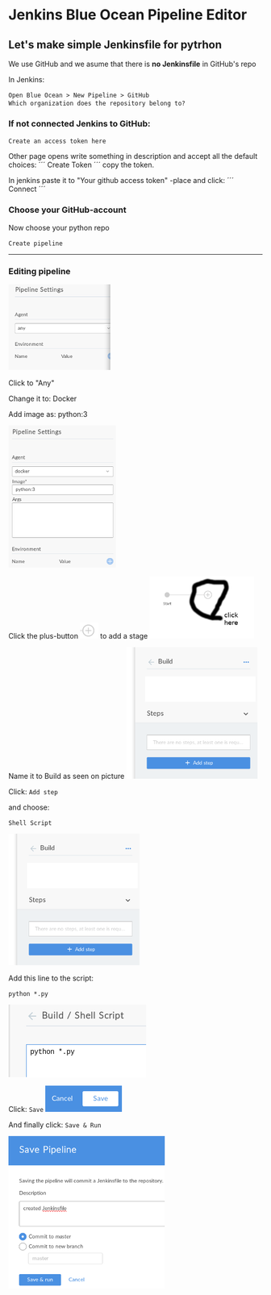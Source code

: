 # Jenkins Blue Ocean Pipeline Editor #

## Let's make simple Jenkinsfile for pytrhon ##
We use GitHub and we asume that there is
**no Jenkinsfile** in GitHub's repo

In Jenkins:
```
Open Blue Ocean > New Pipeline > GitHub
Which organization does the repository belong to?
```

### If not connected Jenkins to GitHub: ###
  ```
  Create an access token here
  ```
  Other page opens write something in description
  and accept all the default choices:
  ´´´
  Create Token
  ´´´
  copy the token.

  In jenkins paste it to "Your github access token" -place and click:
  ´´´
  Connect
  ´´´


### Choose your GitHub-account ###

Now choose your python repo
```
Create pipeline
```

----------------------------------------
### Editing pipeline ###

![default](https://github.com/lnxbusdrvr/docs/blob/master/jknsBOceanPipelineEditor01.png)

Click to "Any"

Change it to: Docker

Add image as: python:3

![Docker with python:3](https://github.com/lnxbusdrvr/docs/blob/master/jknsBOceanPipelineEditor02.png)

Click the plus-button ![plus-button](https://github.com/lnxbusdrvr/docs/blob/master/jknsBOceanPipelineEditor03.png) to add a stage ![larger-plus-button](https://github.com/lnxbusdrvr/docs/blob/master/jknsBOceanPipelineEditor04.png)

Name it to Build as seen on picture
![build](https://github.com/lnxbusdrvr/docs/blob/master/jknsBOceanPipelineEditor05.png)

Click: ```Add step```

and choose:
```
Shell Script
```
![Shell Script](https://github.com/lnxbusdrvr/docs/blob/master/jknsBOceanPipelineEditor05.png)

Add this line to the script:
```
python *.py
```

![sh](https://github.com/lnxbusdrvr/docs/blob/master/jknsBOceanPipelineEditor07.png)

Click: ``` Save ``` ![Save](https://github.com/lnxbusdrvr/docs/blob/master/jknsBOceanPipelineEditor08.png)

And finally click: ``` Save & Run ```

![Done](https://github.com/lnxbusdrvr/docs/blob/master/jknsBOceanPipelineEditor09.png)




